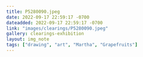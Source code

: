 ```yaml
---
title: P5280090.jpeg
date: 2022-09-17 22:59:17 -0700
dateadded: 2022-09-17 22:59:17 -0700
link: "images/clearings/P5280090.jpeg"
gallery: clearings-exhibition
layout: img_note
tags: ["drawing", "art", "Martha", "Grapefruits"]
--- 
```


